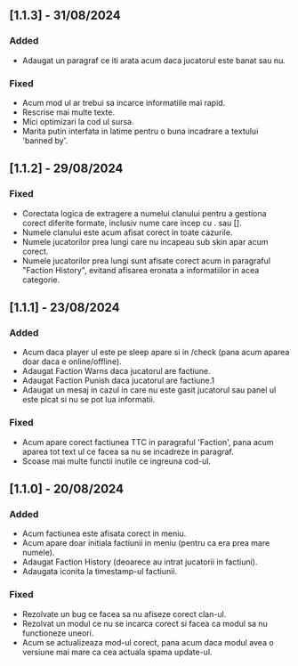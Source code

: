 ## [1.1.3] - 31/08/2024

### Added
- Adaugat un paragraf ce iti arata acum daca jucatorul este banat sau nu.

### Fixed
- Acum mod ul ar trebui sa incarce informatiile mai rapid.
- Rescrise mai multe texte.
- Mici optimizari la cod ul sursa.
- Marita putin interfata in latime pentru o buna incadrare a textului 'banned by'.

## [1.1.2] - 29/08/2024

### Fixed
- Corectata logica de extragere a numelui clanului pentru a gestiona corect diferite formate, inclusiv nume care incep cu . sau [].
- Numele clanului este acum afisat corect in toate cazurile.
- Numele jucatorilor prea lungi care nu incapeau sub skin apar acum corect.
- Numele jucatorilor prea lungi sunt afisate corect acum in paragraful "Faction History", evitand afisarea eronata a informatiilor in acea categorie.

## [1.1.1] - 23/08/2024

### Added
- Acum daca player ul este pe sleep apare si in /check (pana acum aparea doar daca e online/offline).
- Adaugat Faction Warns daca jucatorul are factiune.
- Adaugat Faction Punish daca jucatorul are factiune.1
- Adaugat un mesaj in cazul in care nu este gasit jucatorul sau panel ul este picat si nu se pot lua informatii.

### Fixed
- Acum apare corect factiunea TTC in paragraful 'Faction', pana acum aparea tot text ul ce facea sa nu se incadreze in paragraf.
- Scoase mai multe functii inutile ce ingreuna cod-ul.

## [1.1.0] - 20/08/2024

### Added
- Acum factiunea este afisata corect in meniu.
- Acum apare doar initiala factiunii in meniu (pentru ca era prea mare numele).
- Adaugat Faction History (deoarece au intrat jucatorii in factiuni).
- Adaugata iconita la timestamp-ul factiunii.

### Fixed
- Rezolvate un bug ce facea sa nu afiseze corect clan-ul.
- Rezolvat un modul ce nu se incarca corect si facea ca modul sa nu functioneze uneori.
- Acum se actualizeaza mod-ul corect, pana acum daca modul avea o versiune mai mare ca cea actuala spama update-ul.